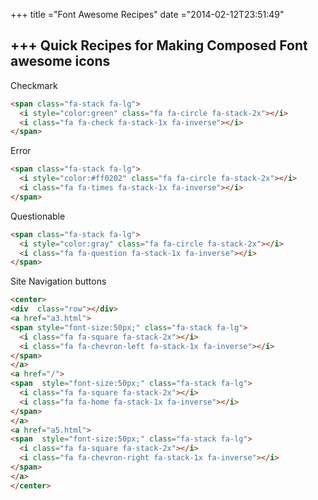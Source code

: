 +++
title ="Font Awesome Recipes"
date ="2014-02-12T23:51:49"

+++
Quick Recipes for Making Composed Font awesome icons
---

Checkmark
```html
<span class="fa-stack fa-lg">
  <i style="color:green" class="fa fa-circle fa-stack-2x"></i>
  <i class="fa fa-check fa-stack-1x fa-inverse"></i>
</span>

```

Error
```html
<span class="fa-stack fa-lg">
  <i style="color:#ff0202" class="fa fa-circle fa-stack-2x"></i>
  <i class="fa fa-times fa-stack-1x fa-inverse"></i>
</span>
```

Questionable
```html
<span class="fa-stack fa-lg">
  <i style="color:gray" class="fa fa-circle fa-stack-2x"></i>
  <i class="fa fa-question fa-stack-1x fa-inverse"></i>
</span>
```

Site Navigation buttons
```html
<center>
<div  class="row"></div>
<a href="a3.html">
<span style="font-size:50px;" class="fa-stack fa-lg">
  <i class="fa fa-square fa-stack-2x"></i>
  <i class="fa fa-chevron-left fa-stack-1x fa-inverse"></i>
</span>
</a>
<a href="/">
<span  style="font-size:50px;" class="fa-stack fa-lg">
  <i class="fa fa-square fa-stack-2x"></i>
  <i class="fa fa-home fa-stack-1x fa-inverse"></i>
</span>
</a>
<a href="a5.html">
<span  style="font-size:50px;" class="fa-stack fa-lg">
  <i class="fa fa-square fa-stack-2x"></i>
  <i class="fa fa-chevron-right fa-stack-1x fa-inverse"></i>
</span>
</a>
</center>
```
